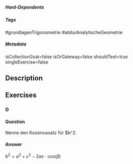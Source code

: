 ##### Hard-Dependents 

##### Tags 
#grundlagenTrigonometrie
#abiturAnalytischeGeometrie
##### Metadata 
isCollectionGoal=false
isOrGateway=false
shouldTest=true
singleExercise=false
## Description 
 
## Exercises 
### 0 
#### Question 
Nenne den Kossinussatz für $b^2.
#### Answer 
$b^2=a^2+c^2-2ac\cdot cos(\beta)$
